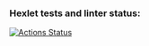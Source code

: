 ### Hexlet tests and linter status:
[![Actions Status](https://github.com/FunnyDrew/backend-project-lvl3/workflows/hexlet-check/badge.svg)](https://github.com/FunnyDrew/backend-project-lvl3/actions)